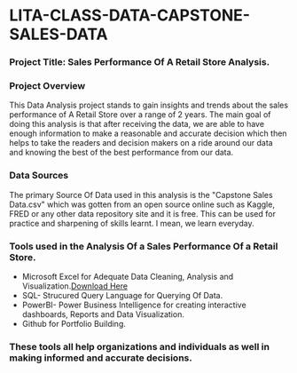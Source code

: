 # LITA-CLASS-DATA-CAPSTONE-SALES-DATA

### Project Title: Sales Performance Of A Retail Store Analysis.

### Project Overview
This Data Analysis project stands to gain insights and trends about the sales performance of A Retail Store over a range of 2 years. The main goal of doing this analysis is that after receiving the data, we are able to have enough information to make a reasonable and accurate decision which then helps to take the readers and decision makers on a ride around our data and knowing the best of the best performance from our data.

### Data Sources
The primary Source Of Data used in this analysis is the "Capstone Sales Data.csv" which was gotten from an open source online such as Kaggle, FRED or any other data repository site and it is free. This can be used for practice and sharpening of skills learnt. I mean, we learn everyday.

### Tools used in the Analysis Of a Sales Performance Of a Retail Store.
- Microsoft Excel for Adequate Data Cleaning, Analysis and Visualization.[Download Here](https://www.microsoft.com)
- SQL- Strucured Query Language for Querying Of Data.
- PowerBI- Power Business Intelligence for creating interactive dashboards, Reports and Data Visualization.
- Github for Portfolio Building.

### These tools all help organizations and individuals as well in making informed and accurate decisions.
